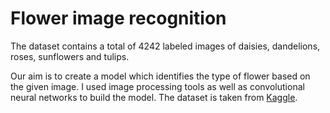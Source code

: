 # Flower image recognition 

The dataset contains a total of 4242 labeled images of daisies, dandelions, roses, sunflowers and tulips. 

Our aim is to create a model which identifies the type of flower based on the given image. 
I used image processing tools as well as convolutional neural networks to build the model. 
The dataset is taken from <a href="https://www.kaggle.com/alxmamaev/flowers-recognition">Kaggle</a>.
